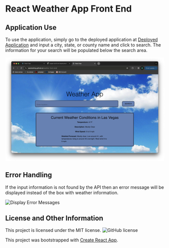 # React Weather App Front End

## Application Use

To use the application, simply go to the deployed application at [Deployed Application](https://seanianking.github.io/weather-front-end/) and input a city, state, or county name and click to search. The information for your search will be populated below the search area.

![Display Weather Information](./assets/successful-search.png)

## Error Handling

If the input information is not found by the API then an error message will be displayed instead of the box with weather information.

![Display Error Messages](./assets/failed-search.png)

## License and Other Information

This project is licensed under the MIT license. ![GitHub license](https://img.shields.io/badge/license-MIT-blue.svg)

This project was bootstrapped with [Create React App](https://github.com/facebook/create-react-app).
